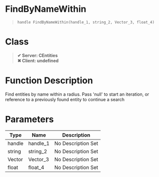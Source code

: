 # FindByNameWithin
> `handle FindByNameWithin(handle_1, string_2, Vector_3, float_4)`
# Class
> __✔ Server: CEntities__  
> __✖ Client: undefined__  
# Function Description
Find entities by name within a radius. Pass 'null' to start an iteration, or reference to a previously found entity to continue a search
# Parameters
Type|Name|Description
--|--|--
handle|handle_1|No Description Set
string|string_2|No Description Set
Vector|Vector_3|No Description Set
float|float_4|No Description Set
